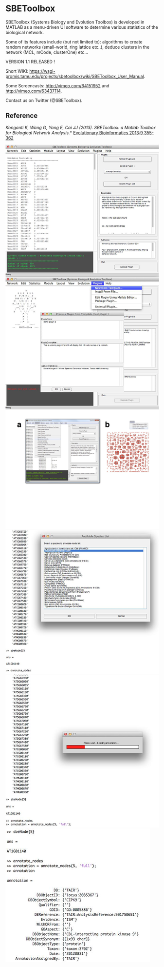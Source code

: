 SBEToolbox
==========

SBEToolbox (Systems Biology and Evolution Toolbox) is developed in MATLAB as a menu-driven UI software to determine various statistics of the biological network. 

Some of its features include (but not limited to): algorithms to create random networks (small-world, ring lattice etc..), deduce clusters in the network (MCL, mCode, clusterOne) etc...

VERSION 1.1 RELEASED !  

Short WIKI: https://wsgi-promis.tamu.edu/projects/sbetoolbox/wiki/SBEToolbox_User_Manual.

Some Screencasts: http://vimeo.com/64151952 and http://vimeo.com/63437114.

Contact us on Twitter (@SBEToolbox).

Reference
---------
**Konganti K, Wang G, Yang E, Cai JJ* (2013). SBEToolbox: a Matlab Toolbox for Biological Network Analysis.** [Evolutionary Bioinformatics 2013:9 355-362](http://dx.doi.org/10.4137/EBO.S12012)

![SBEToolbox](help/img/SBEToolbox_ScrShot_1.png "SBEToolbox v1.0 UI")
![SBEToolbox Plugins](help/img/SBEToolbox_ScrShot_2.png "Creating a new plugin from built in template code")
![SBEToolbox Module](help/img/SBEToolbox_ScrShot_3.jpg "An overview visualization of detected modules")
![SBEToolbox Annotation](help/img/SBEToolbox_ScrShot_4.png "Selecting an annotation database while annotating nodes on the command line")
![SBEToolbox v1.0 UI](help/img/SBEToolbox_ScrShot_5.png "Annotating a single node")
![SBEToolbox v1.0 UI](help/img/SBEToolbox_ScrShot_6.png "Getting full annotation of a single node")
